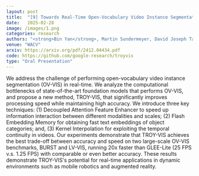 ```yaml
---
layout: post
title:  "[9] Towards Real-Time Open-Vocabulary Video Instance Segmentation"
date:   2025-02-28
image: /images/1.png
categories: research
authors: "<strong>Bin Yan</strong>, Martin Sundermeyer, David Joseph Tan, Huchuan Lu, Federico Tombari"
venue: "WACV"
arxiv: https://arxiv.org/pdf/2412.04434.pdf
code: https://github.com/google-research/troyvis
type: "Oral Presentation"
---
```


We address the challenge of performing open-vocabulary video instance segmentation (OV-VIS) in real-time. We analyze the computational bottlenecks of state-of-the-art foundation models that performs OV-VIS, and propose a new method, TROY-VIS, that significantly improves processing speed while maintaining high accuracy. We introduce three key techniques: (1) Decoupled Attention Feature Enhancer to speed up information interaction between different modalities and scales; (2) Flash Embedding Memory for obtaining fast text embeddings of object categories; and, (3) Kernel Interpolation for exploiting the temporal continuity in videos. Our experiments demonstrate that TROY-VIS achieves the best trade-off between accuracy and speed on two large-scale OV-VIS benchmarks, BURST and LV-VIS, running 20x faster than GLEE-Lite (25 FPS v.s. 1.25 FPS) with comparable or even better accuracy. These results demonstrate TROY-VIS's potential for real-time applications in dynamic environments such as mobile robotics and augmented reality. 